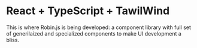 # React + TypeScript + TawilWind

This is where Robin.js is being developed: a component library with full set of generilaized and specialized components to make UI development a bliss.   


